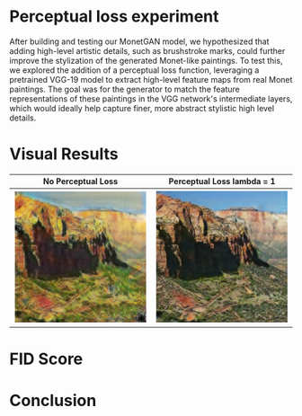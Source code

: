 # Perceptual loss experiment
After building and testing our MonetGAN model, we hypothesized that adding high-level artistic details, such as brushstroke marks, could further improve the stylization of the generated Monet-like paintings. 
To test this, we explored the addition of a perceptual loss function, leveraging a pretrained VGG-19 model to extract high-level feature maps from real Monet paintings. The goal was for the generator to match the feature representations of these paintings in the VGG network's intermediate layers, which would ideally help capture finer, more abstract stylistic high level details.
# Visual Results
| No Perceptual Loss | Perceptual Loss lambda = 1 |
|:-----------------------------:|:--------------------------------:|
| ![Identity lambda = 1.5, Cycle_lambda = 10, adversarial_lambda = 1](epoch_195_Cycle_10_Identity_1.5_VGG_0.png)       | ![Identity lambda = 4.5, Cycle_lambda = 10, adversarial_lambda = 1](epoch_195_Cycle_10_Identity_4.5_VGG_0.png)   |
# FID Score
# Conclusion
